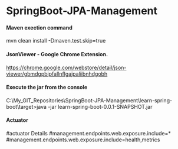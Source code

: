 # SpringBoot-JPA-Management

#### Maven exection command 
   mvn clean install -Dmaven.test.skip=true
#### JsonViewer - Google Chrome Extension.
   https://chrome.google.com/webstore/detail/json-viewer/gbmdgpbipfallnflgajpaliibnhdgobh

#### Execute the jar from the console 
C:\My_GIT_Repositories\SpringBoot-JPA-Management\learn-spring-boot\target>java -jar  learn-spring-boot-0.0.1-SNAPSHOT.jar

#### Actuator

#actuator Details
#management.endpoints.web.exposure.include=*
#management.endpoints.web.exposure.include=health,metrics
